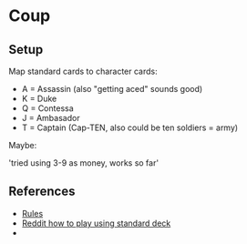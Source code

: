 # Coup

## Setup

Map standard cards to character cards:

* A = Assassin (also "getting aced" sounds good)
* K = Duke
* Q = Contessa
* J = Ambasador
* T = Captain (Cap-TEN, also could be ten soldiers = army)

Maybe:

'tried using 3-9 as money, works so far'


## References

* [Rules](https://www.qugs.org/rules/r131357.pdf)
* [Reddit how to play using standard deck](https://www.reddit.com/r/boardgames/comments/85xkbo/card_games_that_can_be_recreated_with_a_standard/)
* 
